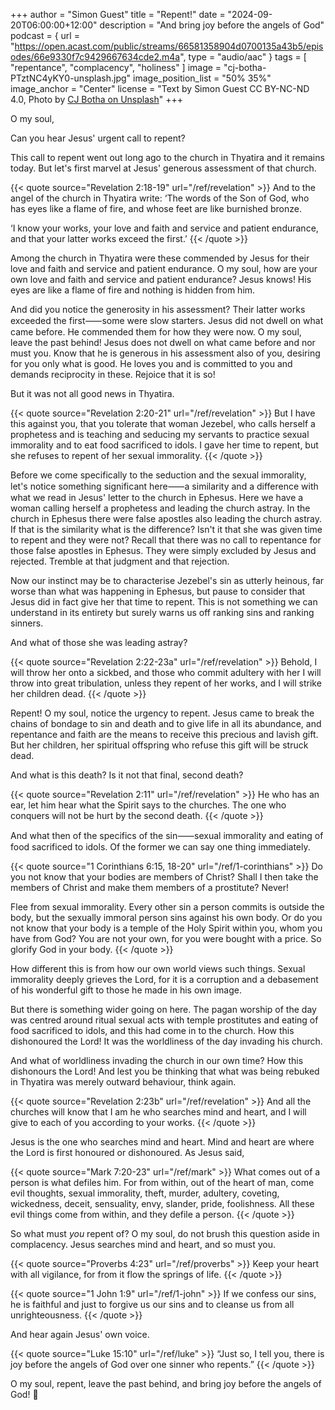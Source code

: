 +++
author = "Simon Guest"
title = "Repent!"
date = "2024-09-20T06:00:00+12:00"
description = "And bring joy before the angels of God"
podcast = { url = "https://open.acast.com/public/streams/66581358904d0700135a43b5/episodes/66e9330f7c9429667634cde2.m4a", type = "audio/aac" }
tags = [ "repentance", "complacency", "holiness" ]
image = "cj-botha-PTztNC4yKY0-unsplash.jpg"
image_position_list = "50% 35%"
image_anchor = "Center"
license = "Text by Simon Guest CC BY-NC-ND 4.0, Photo by [CJ Botha on Unsplash](https://unsplash.com/photos/a-close-up-of-a-street-sign-on-a-wet-street-PTztNC4yKY0)"
+++

O my soul,

Can you hear Jesus' urgent call to repent?

This call to repent went out long ago to the church in Thyatira and it remains today. But let's first marvel at Jesus' generous assessment of that church.

{{< quote source="Revelation 2:18-19" url="/ref/revelation" >}}
And to the angel of the church in Thyatira write: ‘The words of the Son of God, who has eyes like a flame of fire, and whose feet are like burnished bronze.

‘I know your works, your love and faith and service and patient endurance, and that your latter works exceed the first.’
{{< /quote >}}

Among the church in Thyatira were these commended by Jesus for their love and faith and service and patient endurance. O my soul, how are your own love and faith and service and patient endurance? Jesus knows! His eyes are like a flame of fire and nothing is hidden from him.

And did you notice the generosity in his assessment? Their latter works exceeded the first⸺some were slow starters. Jesus did not dwell on what came before. He commended them for how they were now. O my soul, leave the past behind! Jesus does not dwell on what came before and nor must you. Know that he is generous in his assessment also of you, desiring for you only what is good. He loves you and is committed to you and demands reciprocity in these. Rejoice that it is so!

But it was not all good news in Thyatira.

{{< quote source="Revelation 2:20-21" url="/ref/revelation" >}}
But I have this against you, that you tolerate that woman Jezebel, who calls herself a prophetess and is teaching and seducing my servants to practice sexual immorality and to eat food sacrificed to idols. I gave her time to repent, but she refuses to repent of her sexual immorality.
{{< /quote >}}

Before we come specifically to the seduction and the sexual immorality, let's notice something significant here⸺a similarity and a difference with what we read in Jesus' letter to the church in Ephesus. Here we have a woman calling herself a prophetess and leading the church astray. In the church in Ephesus there were false apostles also leading the church astray. If that is the similarity what is the difference? Isn't it that she was given time to repent and they were not? Recall that there was no call to repentance for those false apostles in Ephesus. They were simply excluded by Jesus and rejected. Tremble at that judgment and that rejection.

Now our instinct may be to characterise Jezebel's sin as utterly heinous, far worse than what was happening in Ephesus, but pause to consider that Jesus did in fact give her that time to repent. This is not something we can understand in its entirety but surely warns us off ranking sins and ranking sinners.

And what of those she was leading astray?

{{< quote source="Revelation 2:22-23a" url="/ref/revelation" >}}
Behold, I will throw her onto a sickbed, and those who commit adultery with her I will throw into great tribulation, unless they repent of her works, and I will strike her children dead.
{{< /quote >}}

Repent! O my soul, notice the urgency to repent. Jesus came to break the chains of bondage to sin and death and to give life in all its abundance, and repentance and faith are the means to receive this precious and lavish gift. But her children, her spiritual offspring who refuse this gift will be struck dead.

And what is this death? Is it not that final, second death?

{{< quote source="Revelation 2:11" url="/ref/revelation" >}}
He who has an ear, let him hear what the Spirit says to the churches. The one who conquers will not be hurt by the second death.
{{< /quote >}}

And what then of the specifics of the sin⸺sexual immorality and eating of food sacrificed to idols. Of the former we can say one thing immediately.

{{< quote source="1 Corinthians 6:15, 18-20" url="/ref/1-corinthians" >}}
Do you not know that your bodies are members of Christ? Shall I then take the members of Christ and make them members of a prostitute? Never!

Flee from sexual immorality. Every other sin a person commits is outside the body, but the sexually immoral person sins against his own body. Or do you not know that your body is a temple of the Holy Spirit within you, whom you have from God? You are not your own, for you were bought with a price. So glorify God in your body.
{{< /quote >}}

How different this is from how our own world views such things. Sexual immorality deeply grieves the Lord, for it is a corruption and a debasement of his wonderful gift to those he made in his own image.

But there is something wider going on here. The pagan worship of the day was centred around ritual sexual acts with temple prostitutes and eating of food sacrificed to idols, and this had come in to the church. How this dishonoured the Lord! It was the worldliness of the day invading his church.

And what of worldliness invading the church in our own time? How this dishonours the Lord! And lest you be thinking that what was being rebuked in Thyatira was merely outward behaviour, think again.

{{< quote source="Revelation 2:23b" url="/ref/revelation" >}}
And all the churches will know that I am he who searches mind and heart, and I will give to each of you according to your works.
{{< /quote >}}

Jesus is the one who searches mind and heart. Mind and heart are where the Lord is first honoured or dishonoured. As Jesus said,

{{< quote source="Mark 7:20-23" url="/ref/mark" >}}
What comes out of a person is what defiles him. For from within, out of the heart of man, come evil thoughts, sexual immorality, theft, murder, adultery, coveting, wickedness, deceit, sensuality, envy, slander, pride, foolishness. All these evil things come from within, and they defile a person.
{{< /quote >}}

So what must _you_ repent of? O my soul, do not brush this question aside in complacency. Jesus searches mind and heart, and so must you.

{{< quote source="Proverbs 4:23" url="/ref/proverbs" >}}
Keep your heart with all vigilance, for from it flow the springs of life.
{{< /quote >}}

{{< quote source="1 John 1:9" url="/ref/1-john" >}}
If we confess our sins, he is faithful and just to forgive us our sins and to cleanse us from all unrighteousness.
{{< /quote >}}

And hear again Jesus' own voice.

{{< quote source="Luke 15:10" url="/ref/luke" >}}
“Just so, I tell you, there is joy before the angels of God over one sinner who repents.”
{{< /quote >}}

O my soul, repent, leave the past behind, and bring joy before the angels of God! 🙏
